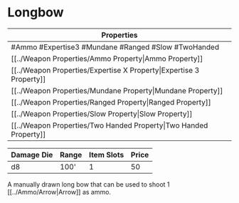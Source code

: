 # Longbow

| Properties                                                          |
| ------------------------------------------------------------------- |
| #Ammo #Expertise3 #Mundane #Ranged #Slow #TwoHanded                 |
| [[../Weapon Properties/Ammo Property\|Ammo Property]]               |
| [[../Weapon Properties/Expertise X Property\|Expertise 3 Property]] |
| [[../Weapon Properties/Mundane Property\|Mundane Property]]         |
| [[../Weapon Properties/Ranged Property\|Ranged Property]]           |
| [[../Weapon Properties/Slow Property\|Slow Property]]               |
| [[../Weapon Properties/Two Handed Property\|Two Handed Property]]   |

| Damage Die | Range | Item Slots | Price |
| ---------- | ----- | ---------- | ----- |
| d8         | 100'  | 1          | 50    |

A manually drawn long bow that can be used to shoot 1 [[../Ammo/Arrow|Arrow]] as ammo.